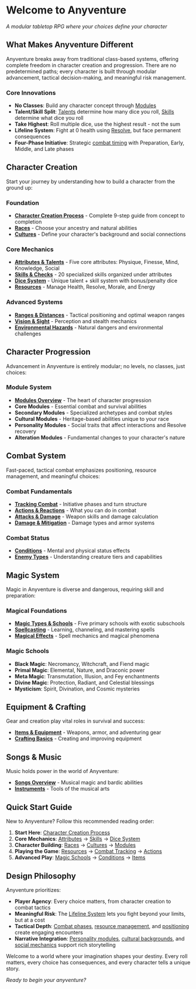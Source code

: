 # Welcome to Anyventure
*A modular tabletop RPG where your choices define your character*

## What Makes Anyventure Different

Anyventure breaks away from traditional class-based systems, offering complete freedom in character creation and progression. There are no predetermined paths; every character is built through modular advancement, tactical decision-making, and meaningful risk management.

### Core Innovations
- **No Classes**: Build any character concept through [Modules](/wiki/modules)
- **Talent/Skill Split**: [Talents](/wiki/attributes) determine how many dice you roll, [Skills](/wiki/skills) determine what dice you roll
- **Take Highest**: Roll multiple dice, use the highest result - not the sum
- **Lifeline System**: Fight at 0 health using [Resolve](/wiki/resources), but face permanent consequences
- **Four-Phase Initiative**: Strategic [combat timing](/wiki/tracking-combat) with Preparation, Early, Middle, and Late phases

## Character Creation
<div class="triangle-line"></div>

Start your journey by understanding how to build a character from the ground up:

### Foundation
- **[Character Creation Process](/wiki/character-creation)** - Complete 9-step guide from concept to completion
- **[Races](/wiki/races)** - Choose your ancestry and natural abilities
- **[Cultures](/wiki/cultures)** - Define your character's background and social connections

### Core Mechanics
- **[Attributes & Talents](/wiki/attributes)** - Five core attributes: Physique, Finesse, Mind, Knowledge, Social
- **[Skills & Checks](/wiki/skills)** - 20 specialized skills organized under attributes
- **[Dice System](/wiki/dice-system)** - Unique talent + skill system with bonus/penalty dice
- **[Resources](/wiki/resources)** - Manage Health, Resolve, Morale, and Energy

### Advanced Systems
- **[Ranges & Distances](/wiki/ranges-distances)** - Tactical positioning and optimal weapon ranges
- **[Vision & Sight](/wiki/vision)** - Perception and stealth mechanics
- **[Environmental Hazards](/wiki/hazards)** - Natural dangers and environmental challenges

## Character Progression
<div class="triangle-line"></div>

Advancement in Anyventure is entirely modular; no levels, no classes, just choices:

### Module System
- **[Modules Overview](/wiki/modules)** - The heart of character progression
- **Core Modules** - Essential combat and survival abilities
- **Secondary Modules** - Specialized archetypes and combat styles
- **Cultural Modules** - Heritage-based abilities unique to your race
- **Personality Modules** - Social traits that affect interactions and Resolve recovery
- **Alteration Modules** - Fundamental changes to your character's nature

## Combat System
<div class="triangle-line"></div>

Fast-paced, tactical combat emphasizes positioning, resource management, and meaningful choices:

### Combat Fundamentals
- **[Tracking Combat](/wiki/tracking-combat)** - Initiative phases and turn structure
- **[Actions & Reactions](/wiki/actions-reactions)** - What you can do in combat
- **[Attacks & Damage](/wiki/attacks-damage)** - Weapon skills and damage calculation
- **[Damage & Mitigation](/wiki/damage-mitigation)** - Damage types and armor systems

### Combat Status
- **[Conditions](/wiki/conditions)** - Mental and physical status effects
- **[Enemy Types](/wiki/enemies)** - Understanding creature tiers and capabilities

## Magic System
<div class="triangle-line"></div>

Magic in Anyventure is diverse and dangerous, requiring skill and preparation:

### Magical Foundations
- **[Magic Types & Schools](/wiki/magic-types)** - Five primary schools with exotic subschools
- **[Spellcasting](/wiki/spellcasting)** - Learning, channeling, and mastering spells
- **[Magical Effects](/wiki/magical-effects)** - Spell mechanics and magical phenomena

### Magic Schools
- **Black Magic**: Necromancy, Witchcraft, and Fiend magic
- **Primal Magic**: Elemental, Nature, and Draconic power
- **Meta Magic**: Transmutation, Illusion, and Fey enchantments
- **Divine Magic**: Protection, Radiant, and Celestial blessings
- **Mysticism**: Spirit, Divination, and Cosmic mysteries

## Equipment & Crafting
<div class="triangle-line"></div>

Gear and creation play vital roles in survival and success:

- **[Items & Equipment](/wiki/items)** - Weapons, armor, and adventuring gear
- **[Crafting Basics](/wiki/crafting)** - Creating and improving equipment

## Songs & Music
<div class="triangle-line"></div>

Music holds power in the world of Anyventure:

- **[Songs Overview](/wiki/songs-overview)** - Musical magic and bardic abilities
- **[Instruments](/wiki/instruments)** - Tools of the musical arts

## Quick Start Guide
<div class="triangle-line"></div>

New to Anyventure? Follow this recommended reading order:

1. **Start Here**: [Character Creation Process](/wiki/character-creation)
2. **Core Mechanics**: [Attributes](/wiki/attributes) → [Skills](/wiki/skills) → [Dice System](/wiki/dice-system)
3. **Character Building**: [Races](/wiki/races) → [Cultures](/wiki/cultures) → [Modules](/wiki/modules)
4. **Playing the Game**: [Resources](/wiki/resources) → [Combat Tracking](/wiki/tracking-combat) → [Actions](/wiki/actions-reactions)
5. **Advanced Play**: [Magic Schools](/wiki/magic-types) → [Conditions](/wiki/conditions) → [Items](/wiki/items)

## Design Philosophy
<div class="triangle-line"></div>

Anyventure prioritizes:

- **Player Agency**: Every choice matters, from character creation to combat tactics
- **Meaningful Risk**: The [Lifeline System](/wiki/resources) lets you fight beyond your limits, but at a cost
- **Tactical Depth**: [Combat phases](/wiki/tracking-combat), [resource management](/wiki/resources), and [positioning](/wiki/ranges-distances) create engaging encounters
- **Narrative Integration**: [Personality modules](/wiki/modules), [cultural backgrounds](/wiki/cultures), and [social mechanics](/wiki/skills) support rich storytelling

Welcome to a world where your imagination shapes your destiny. Every roll matters, every choice has consequences, and every character tells a unique story.

*Ready to begin your anyventure?*